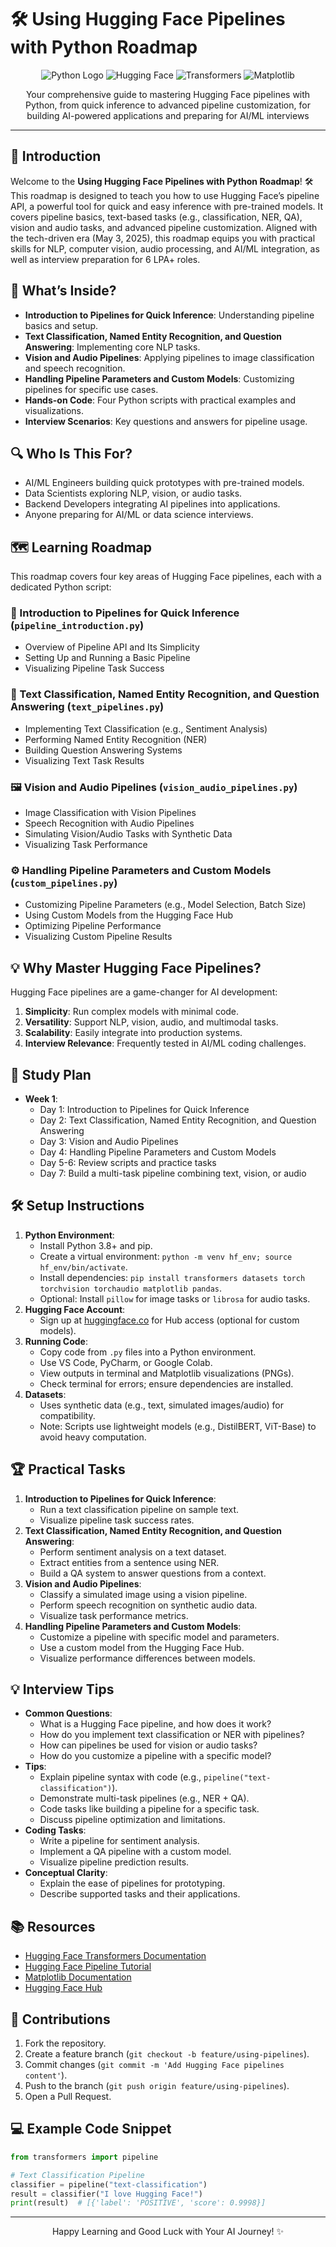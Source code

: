 # 🛠️ Using Hugging Face Pipelines with Python Roadmap

<div align="center">
  <img src="https://img.shields.io/badge/Python-3776AB?style=for-the-badge&logo=python&logoColor=white" alt="Python Logo" />
  <img src="https://img.shields.io/badge/Hugging%20Face-F9AB00?style=for-the-badge&logo=huggingface&logoColor=white" alt="Hugging Face" />
  <img src="https://img.shields.io/badge/Transformers-FF6F61?style=for-the-badge&logo=python&logoColor=white" alt="Transformers" />
  <img src="https://img.shields.io/badge/Matplotlib-11557C?style=for-the-badge&logo=matplotlib&logoColor=white" alt="Matplotlib" />
</div>
<p align="center">Your comprehensive guide to mastering Hugging Face pipelines with Python, from quick inference to advanced pipeline customization, for building AI-powered applications and preparing for AI/ML interviews</p>

---

## 📖 Introduction

Welcome to the **Using Hugging Face Pipelines with Python Roadmap**! 🛠️ This roadmap is designed to teach you how to use Hugging Face’s pipeline API, a powerful tool for quick and easy inference with pre-trained models. It covers pipeline basics, text-based tasks (e.g., classification, NER, QA), vision and audio tasks, and advanced pipeline customization. Aligned with the tech-driven era (May 3, 2025), this roadmap equips you with practical skills for NLP, computer vision, audio processing, and AI/ML integration, as well as interview preparation for 6 LPA+ roles.

## 🌟 What’s Inside?

- **Introduction to Pipelines for Quick Inference**: Understanding pipeline basics and setup.
- **Text Classification, Named Entity Recognition, and Question Answering**: Implementing core NLP tasks.
- **Vision and Audio Pipelines**: Applying pipelines to image classification and speech recognition.
- **Handling Pipeline Parameters and Custom Models**: Customizing pipelines for specific use cases.
- **Hands-on Code**: Four Python scripts with practical examples and visualizations.
- **Interview Scenarios**: Key questions and answers for pipeline usage.

## 🔍 Who Is This For?

- AI/ML Engineers building quick prototypes with pre-trained models.
- Data Scientists exploring NLP, vision, or audio tasks.
- Backend Developers integrating AI pipelines into applications.
- Anyone preparing for AI/ML or data science interviews.

## 🗺️ Learning Roadmap

This roadmap covers four key areas of Hugging Face pipelines, each with a dedicated Python script:

### 🚀 Introduction to Pipelines for Quick Inference (`pipeline_introduction.py`)
- Overview of Pipeline API and Its Simplicity
- Setting Up and Running a Basic Pipeline
- Visualizing Pipeline Task Success

### 📝 Text Classification, Named Entity Recognition, and Question Answering (`text_pipelines.py`)
- Implementing Text Classification (e.g., Sentiment Analysis)
- Performing Named Entity Recognition (NER)
- Building Question Answering Systems
- Visualizing Text Task Results

### 🖼️ Vision and Audio Pipelines (`vision_audio_pipelines.py`)
- Image Classification with Vision Pipelines
- Speech Recognition with Audio Pipelines
- Simulating Vision/Audio Tasks with Synthetic Data
- Visualizing Task Performance

### ⚙️ Handling Pipeline Parameters and Custom Models (`custom_pipelines.py`)
- Customizing Pipeline Parameters (e.g., Model Selection, Batch Size)
- Using Custom Models from the Hugging Face Hub
- Optimizing Pipeline Performance
- Visualizing Custom Pipeline Results

## 💡 Why Master Hugging Face Pipelines?

Hugging Face pipelines are a game-changer for AI development:
1. **Simplicity**: Run complex models with minimal code.
2. **Versatility**: Support NLP, vision, audio, and multimodal tasks.
3. **Scalability**: Easily integrate into production systems.
4. **Interview Relevance**: Frequently tested in AI/ML coding challenges.

## 📆 Study Plan

- **Week 1**:
  - Day 1: Introduction to Pipelines for Quick Inference
  - Day 2: Text Classification, Named Entity Recognition, and Question Answering
  - Day 3: Vision and Audio Pipelines
  - Day 4: Handling Pipeline Parameters and Custom Models
  - Day 5-6: Review scripts and practice tasks
  - Day 7: Build a multi-task pipeline combining text, vision, or audio

## 🛠️ Setup Instructions

1. **Python Environment**:
   - Install Python 3.8+ and pip.
   - Create a virtual environment: `python -m venv hf_env; source hf_env/bin/activate`.
   - Install dependencies: `pip install transformers datasets torch torchvision torchaudio matplotlib pandas`.
   - Optional: Install `pillow` for image tasks or `librosa` for audio tasks.
2. **Hugging Face Account**:
   - Sign up at [huggingface.co](https://huggingface.co/) for Hub access (optional for custom models).
3. **Running Code**:
   - Copy code from `.py` files into a Python environment.
   - Use VS Code, PyCharm, or Google Colab.
   - View outputs in terminal and Matplotlib visualizations (PNGs).
   - Check terminal for errors; ensure dependencies are installed.
4. **Datasets**:
   - Uses synthetic data (e.g., text, simulated images/audio) for compatibility.
   - Note: Scripts use lightweight models (e.g., DistilBERT, ViT-Base) to avoid heavy computation.

## 🏆 Practical Tasks

1. **Introduction to Pipelines for Quick Inference**:
   - Run a text classification pipeline on sample text.
   - Visualize pipeline task success rates.
2. **Text Classification, Named Entity Recognition, and Question Answering**:
   - Perform sentiment analysis on a text dataset.
   - Extract entities from a sentence using NER.
   - Build a QA system to answer questions from a context.
3. **Vision and Audio Pipelines**:
   - Classify a simulated image using a vision pipeline.
   - Perform speech recognition on synthetic audio data.
   - Visualize task performance metrics.
4. **Handling Pipeline Parameters and Custom Models**:
   - Customize a pipeline with specific model and parameters.
   - Use a custom model from the Hugging Face Hub.
   - Visualize performance differences between models.

## 💡 Interview Tips

- **Common Questions**:
  - What is a Hugging Face pipeline, and how does it work?
  - How do you implement text classification or NER with pipelines?
  - How can pipelines be used for vision or audio tasks?
  - How do you customize a pipeline with a specific model?
- **Tips**:
  - Explain pipeline syntax with code (e.g., `pipeline("text-classification")`).
  - Demonstrate multi-task pipelines (e.g., NER + QA).
  - Code tasks like building a pipeline for a specific task.
  - Discuss pipeline optimization and limitations.
- **Coding Tasks**:
  - Write a pipeline for sentiment analysis.
  - Implement a QA pipeline with a custom model.
  - Visualize pipeline prediction results.
- **Conceptual Clarity**:
  - Explain the ease of pipelines for prototyping.
  - Describe supported tasks and their applications.

## 📚 Resources

- [Hugging Face Transformers Documentation](https://huggingface.co/docs/transformers/)
- [Hugging Face Pipeline Tutorial](https://huggingface.co/docs/transformers/pipeline_tutorial)
- [Matplotlib Documentation](https://matplotlib.org/stable/contents.html)
- [Hugging Face Hub](https://huggingface.co/)

## 🤝 Contributions

1. Fork the repository.
2. Create a feature branch (`git checkout -b feature/using-pipelines`).
3. Commit changes (`git commit -m 'Add Hugging Face pipelines content'`).
4. Push to the branch (`git push origin feature/using-pipelines`).
5. Open a Pull Request.

## 💻 Example Code Snippet

```python
from transformers import pipeline

# Text Classification Pipeline
classifier = pipeline("text-classification")
result = classifier("I love Hugging Face!")
print(result)  # [{'label': 'POSITIVE', 'score': 0.9998}]
```

---

<div align="center">
  <p>Happy Learning and Good Luck with Your AI Journey! ✨</p>
</div>